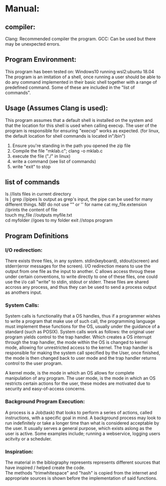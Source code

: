 # Manual:

## compiler:
Clang: Recommended compiler the program.
GCC: Can be used but there may be unexpected errors. 

## Program Environment: <br />
This program has been tested on: Windows10 running wsl2:ubuntu 18.04
The program is an imitation of a shell, once running a user should be able to do any command implemented in their basic shell together with a range of predefined command. Some of these are included in the "list of commands".


## Usage (Assumes Clang is used): <br />
This program assumes that a default shell is installed on the system and that the location for this shell is used when calling execvp. The user of the program is responsible
for ensuring "execvp" works as expected. (for linux, the default location for shell commands is located in"/bin")

1) Ensure you're standing in the path you opened the zip file
2) Compile the file "mklab.c"; clang -o <name> mklab.c 
3) execute the <name> file ("./<name>" in linux)
4) write a command (see list of commands)
5) write "exit" to stop


## list of commands  <br />
ls //lists files in current directory <br />
ls | grep <name> //pipes ls output as grep's input, the pipe can be used for many different things. NB! do not use "" or '' for name
cat my_file.extension //prints the content of file <br />
touch my_file //outputs myfile.txt <br />
cd myfolder //goes to my folder
exit //stops program <br />
  
## Program Definitions <br />
### I/O redirection: <br />
There exists three files, in any system. stdin(keyboard), stdout(screen) and stderr(error messages for the screen). I/O redirection means to use the output from one file as the input to another. C allows access throug these under certain conventions, to write directly to one of these files, one could use the i/o call "write" to stdin, stdout or stderr. These files are shared accross any process, and thus they can be used to send a process output as anothers input. 

### System Calls: <br />
System calls is functionality that a OS handles, thus if a programmer wishes to write a program that make use of such call, the programming language must implement these functions for the OS, usually under the guidance of a standard (such as POSIX).
System calls work as follows: the original user program yields control to the trap handler.
Which creates a OS interrupt through the trap handler, the mode within the OS is changed to kernel mode, allowing for unrestricted access to the kernel. 
The trap handler is responsible for making the system call specified by the User, once finished, the mode is then changed back to user mode and the trap handler returns control to the user program.

A kernel mode, is the mode in which an OS allows for complete manipulation of any program.
The user mode, is the mode in which an OS restricts certain actions for the user, these modes are motivated due to security and easy-of-access concerns.

### Background Program Execution: <br />
A process is a Job(task) that looks to perform a series of actions, called instructions, with a specific goal in mind. 
A background process may look to run indefinitely or take a longer time than what is considered acceptable by the user.
It usually serves a general purpose, which exists aslong as the user is active. 
Some examples include; running a webservice, logging users acitvity or a scheduler.

### Inspiration: <br />
The material in the biblography represents represents different sources that have inspired / helped create the code. <br />
The methods "trimwhitespace" and "hash" is copied from the internet and appropriate sources is shown before the implementation of said functions. <br />
